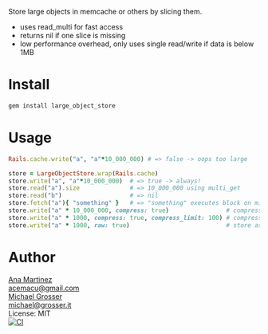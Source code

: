 Store large objects in memcache or others by slicing them.
 - uses read_multi for fast access
 - returns nil if one slice is missing
 - low performance overhead, only uses single read/write if data is below 1MB

Install
=======

```Bash
gem install large_object_store
```

Usage
=====

```Ruby
Rails.cache.write("a", "a"*10_000_000) # => false -> oops too large

store = LargeObjectStore.wrap(Rails.cache)
store.write("a", "a"*10_000_000)  # => true -> always!
store.read("a").size              # => 10_000_000 using multi_get
store.read("b")                   # => nil
store.fetch("a"){ "something" }   # => "something" executes block on miss
store.write("a" * 10_000_000, compress: true)                # compress when greater than 16k
store.write("a" * 1000, compress: true, compress_limit: 100) # compress when greater than 100
store.write("a" * 1000, raw: true)                           # store as string to avoid marshaling overhead
```

Author
======
[Ana Martinez](https://github.com/anamartinez)<br/>
acemacu@gmail.com<br/>
[Michael Grosser](https://github.com/grosser)<br/>
michael@grosser.it<br/>
License: MIT<br/>
[![CI](https://github.com/anamartinez/large_object_store/actions/workflows/actions.yml/badge.svg)](https://github.com/anamartinez/large_object_store/actions/workflows/actions.yml)
